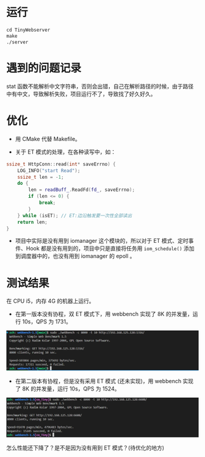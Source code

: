 # 运行

```
cd TinyWebserver
make
./server
```

# 遇到的问题记录

stat 函数不能解析中文字符串，否则会出错，自己在解析路径的时候，由于路径中有中文，导致解析失败，项目运行不了，导致找了好久好久。

# 优化

- 用 CMake 代替 Makefile。

- 关于 ET 模式的处理，在各种读写中，如：

```Cpp
ssize_t HttpConn::read(int* saveErrno) {
    LOG_INFO("start Read");
    ssize_t len = -1;
    do {
        len = readBuff_.ReadFd(fd_, saveErrno);
        if (len <= 0) {
            break;
        }
    } while (isET); // ET:边沿触发要一次性全部读出
    return len;
}
```

- 项目中实际是没有用到 iomanager 这个模块的，所以对于 ET 模式、定时事件、Hook 都是没有用到的，项目中只是直接将任务用 `iom_schedule()` 添加到调度器中的，也没有用到 iomanager 的 epoll 。 

# 测试结果

在 CPU i5，内存 4G 的机器上运行。

- 在第一版本没有协程，双 ET 模式下，用 webbench 实现了 8K 的并发量，运行 10s，QPS 为 1731。

![V1_0](./img/V1_0.png)

- 在第二版本有协程，但是没有采用 ET 模式 (还未实现)，用 webbench 实现了 8K 的并发量，运行 10s，QPS 为 1524。

![V1_1](./img/V1_1.png)

怎么性能还下降了？是不是因为没有用到 ET 模式？(待优化的地方)
